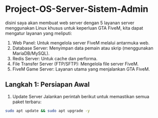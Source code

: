 # Project-OS-Server-Sistem-Admin
disini saya akan membuat web server dengan 5 layanan server menggunakan Linux khusus untuk keperluan GTA FiveM, kita dapat mengatur layanan yang meliputi:
  1. Web Panel: Untuk mengelola server FiveM melalui antarmuka web.
  2. Database Server: Menyimpan data pemain atau skrip (menggunakan MariaDB/MySQL).
  3. Redis Server: Untuk cache dan performa.
  4. File Transfer Server (FTP/SFTP): Mengelola file server FiveM.
  5. FiveM Game Server: Layanan utama yang menjalankan GTA FiveM.

## Langkah 1: Persiapan Awal
  1. Update Server
     Jalankan perintah berikut untuk memastikan semua paket terbaru:
```bash
sudo apt update && sudo apt upgrade -y
```
